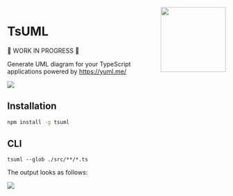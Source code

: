 <img src="/assets/logo.png" width="150" align="right" />

# TsUML

:construction: WORK IN PROGRESS :construction:

Generate UML diagram for your TypeScript applications powered by https://yuml.me/

![](/assets/cli-preview.gif)

## Installation

```sh
npm install -g tsuml
```

## CLI

```
tsuml --glob ./src/**/*.ts
```

The output looks as follows:

![](/assets/uml_diagram_1522152305135.png)
